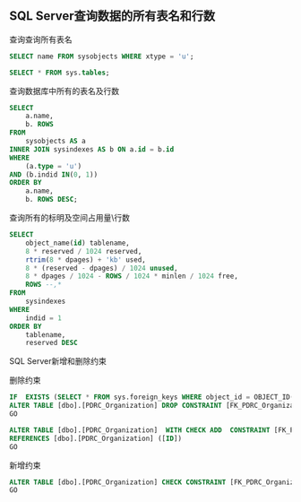 <span id= "20182301">SQL Server查询数据的所有表名和行数</span>
----------

查询查询所有表名

```sql
SELECT name FROM sysobjects WHERE xtype = 'u';

SELECT * FROM sys.tables;
```

查询数据库中所有的表名及行数

```sql
SELECT
	a.name,
	b. ROWS
FROM
	sysobjects AS a
INNER JOIN sysindexes AS b ON a.id = b.id
WHERE
	(a.type = 'u')
AND (b.indid IN(0, 1))
ORDER BY
	a.name,
	b. ROWS DESC;
```

查询所有的标明及空间占用量\行数

```sql
SELECT
	object_name(id) tablename,
	8 * reserved / 1024 reserved,
	rtrim(8 * dpages) + 'kb' used,
	8 * (reserved - dpages) / 1024 unused,
	8 * dpages / 1024 - ROWS / 1024 * minlen / 1024 free,
	ROWS --,*
FROM
	sysindexes
WHERE
	indid = 1
ORDER BY
	tablename,
	reserved DESC
```
<span id= "20182302">SQL Server新增和删除约束</span>

删除约束
```sql
IF  EXISTS (SELECT * FROM sys.foreign_keys WHERE object_id = OBJECT_ID(N'[dbo].[FK_PDRC_Organization_PDRC_Organization]') AND parent_object_id = OBJECT_ID(N'[dbo].[PDRC_Organization]'))
ALTER TABLE [dbo].[PDRC_Organization] DROP CONSTRAINT [FK_PDRC_Organization_PDRC_Organization]
GO

ALTER TABLE [dbo].[PDRC_Organization]  WITH CHECK ADD  CONSTRAINT [FK_PDRC_Organization_PDRC_Organization] FOREIGN KEY([LeadeID])
REFERENCES [dbo].[PDRC_Organization] ([ID])
GO
```

新增约束
```sql
ALTER TABLE [dbo].[PDRC_Organization] CHECK CONSTRAINT [FK_PDRC_Organization_PDRC_Organization]
GO
```


